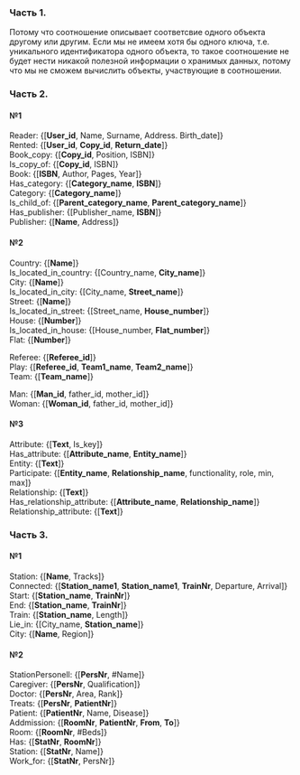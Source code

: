 ### Часть 1.
Потому что соотношение описывает соответсвие одного объекта другому или другим. 
Если мы не имеем хотя бы одного ключа, т.е. уникального идентификатора одного
объекта, то такое соотношение не будет нести никакой полезной информации
о хранимых данных, потому что мы не сможем вычислить объекты,
участвующие в соотношении. 
### Часть 2.
#### №1
Reader: {[**User_id**, Name, Surname, Address. Birth_date]}  
Rented: {[**User_id**, **Copy_id**, **Return_date**]}  
Book_copy: {[**Copy_id**, Position, ISBN]}  
Is_copy_of: {[**Copy_id**, ISBN]}  
Book: {[**ISBN**, Author, Pages, Year]}  
Has_category: {[**Category_name**, **ISBN**]}  
Category: {[**Category_name**]}  
Is_child_of: {[**Parent_category_name**, **Parent_category_name**]}  
Has_publisher: {[Publisher_name, **ISBN**]}  
Publisher: {[**Name**, Address]}  
#### №2
Country: {[**Name**]}  
Is_located_in_country: {[Country_name, **City_name**]}  
City: {[**Name**]}  
Is_located_in_city: {[City_name, **Street_name**]}  
Street: {[**Name**]}  
Is_located_in_street: {[Street_name, **House_number**]}  
House: {[**Number**]}  
Is_located_in_house: {[House_number, **Flat_number**]}  
Flat: {[**Number**]}  

Referee: {[**Referee_id**]}  
Play: {[**Referee_id**, **Team1_name**, **Team2_name**]}  
Team: {[**Team_name**]}  

Man: {[**Man_id**, father_id, mother_id]}  
Woman: {[**Woman_id**, father_id, mother_id]}  
#### №3
Attribute: {[**Text**, Is_key]}   
Has_attribute: {[**Attribute_name**, **Entity_name**]}  
Entity: {[**Text**]}  
Participate: {[**Entity_name**, **Relationship_name**, functionality, role, min, max]}  
Relationship: {[**Text**]}  
Has_relationship_attribute: {[**Attribute_name**, **Relationship_name**]}  
Relationship_attribute: {[**Text**]}  
### Часть 3.
#### №1
Station: {[**Name**, Tracks]}  
Connected: {[**Station_name1**, **Station_name1**, **TrainNr**, Departure, Arrival]}  
Start: {[**Station_name**, **TrainNr**]}  
End: {[**Station_name**, **TrainNr**]}  
Train: {[**Station_name**, Length]}  
Lie_in: {[City_name, **Station_name**]}  
City: {[**Name**, Region]}  
#### №2
StationPersonell: {[**PersNr**, #Name]}  
Caregiver: {[**PersNr**, Qualification]}  
Doctor: {[**PersNr**, Area, Rank]}  
Treats: {[**PersNr**, **PatientNr**]}  
Patient: {[**PatientNr**, Name, Disease]}  
Addmission: {[**RoomNr**, **PatientNr**, **From**, **To**]}  
Room: {[**RoomNr**, #Beds]}  
Has: {[**StatNr**, **RoomNr**]}  
Station: {[**StatNr**, Name]}  
Work_for: {[**StatNr**, PersNr]}  
